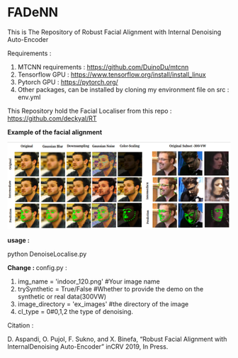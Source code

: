 # FADeNN
This is The Repository of Robust Facial Alignment with Internal Denoising Auto-Encoder


Requirements : 
1. MTCNN requirements : https://github.com/DuinoDu/mtcnn
2. Tensorflow GPU : https://www.tensorflow.org/install/install_linux
3. Pytorch GPU : https://pytorch.org/
3. Other packages, can be installed by cloning my environment file on src : env.yml

This Repository hold the Facial Localiser from this repo : https://github.com/deckyal/RT

<b> Example of the facial alignment </b>

![2D Facial Landmark Detection](Selection_403.png)

<b>usage : </b>

python DenoiseLocalise.py

<b> Change : </b>
config.py : 

1. img_name = 'indoor_120.png' #Your image name
2. trySynthetic = True/False #Whether to provide the demo on the synthetic or real data(300VW)
3. image_directory = 'ex_images' #the directory of the image
4. cl_type = 0#0,1,2 the type of denoising. 

Citation : 

D. Aspandi, O. Pujol, F. Sukno, and X. Binefa, “Robust Facial Alignment with InternalDenoising Auto-Encoder” inCRV 2019, In Press.
